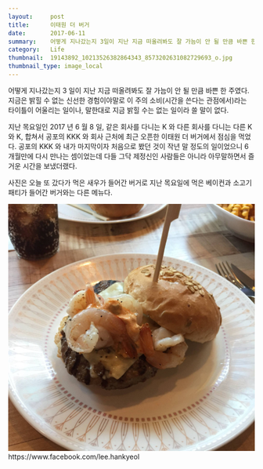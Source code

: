 ```yaml
---
layout:     post
title:      이태원 더 버거
date:       2017-06-11
summary:    어떻게 지나갔는지 3일이 지난 지금 떠올려봐도 잘 가늠이 안 될 만큼 바쁜 한 주였다. 지금은 밝힐 수 없는 신선한 경험이야말로 이 주의 소비(시간을 쓴다는 관점에서)라는 타이틀이 어울리는 일이나, 말한대로 지금 밝힐 수는 없는 일이라 쓸 말이 없다.
category:   Life
thumbnail:  19143892_10213526382864343_8573202631082729693_o.jpg
thumbnail_type: image_local
---
```


어떻게 지나갔는지 3 일이 지난 지금 떠올려봐도 잘 가늠이 안 될 만큼 바쁜 한 주였다.
지금은 밝힐 수 없는 신선한 경험이야말로 이 주의 소비(시간을 쓴다는 관점에서)라는 타이틀이 어울리는 일이나, 말한대로 지금 밝힐 수는 없는 일이라 쓸 말이 없다.

지난 목요일인 2017 년 6 월 8 일, 같은 회사를 다니는 K 와 다른 회사를 다니는 다른 K 와 K, 합쳐서 공포의 KKK 와 회사 근처에 최근 오픈한 이태원 더 버거에서 점심을 먹었다.
공포의 KKK 와 내가 마지막이자 처음으로 봤던 것이 작년 말 정도의 일이었으니 6 개월만에 다시 만나는 셈이었는데 다들 그닥 제정신인 사람들은 아니라 아무말하면서 즐거운 시간을 보냈더랬다.

사진은 오늘 또 갔다가 먹은 새우가 들어간 버거로 지난 목요일에 먹은 베이컨과 소고기 패티가 들어간 버거와는 다른 메뉴다.

<p class="center-align">
    <img src="/images/19143892_10213526382864343_8573202631082729693_o.jpg"/>
    <span class="caption">https://www.facebook.com/lee.hankyeol</span>
</p>

